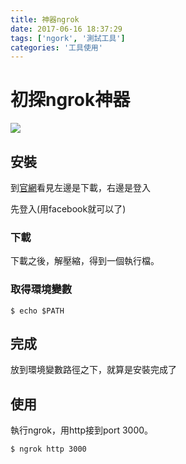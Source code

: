 ```yaml
---
title: 神器ngrok
date: 2017-06-16 18:37:29
tags: ['ngork', '測試工具']
categories: '工具使用'
---
```

# 初探ngrok神器

![](https://ngrok.com/static/img/demo.png)

## 安裝

到[官網](https://ngrok.com/)看見左邊是下載，右邊是登入

先登入(用facebook就可以了)

### 下載

下載之後，解壓縮，得到一個執行檔。

### 取得環境變數

```shell
$ echo $PATH
```
## 完成

放到環境變數路徑之下，就算是安裝完成了

## 使用

執行ngrok，用http接到port 3000。
```shell
$ ngrok http 3000
```
